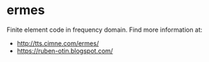 # ermes
Finite element code in frequency domain.
Find more information at:
- http://tts.cimne.com/ermes/
- https://ruben-otin.blogspot.com/
